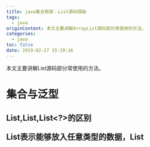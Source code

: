 ```yaml
---
title: java集合框架：List源码探秘
tags:
  - java
originContent: 本文主要讲解ArrayList源码部分常使用的方法。
categories:
  - java
toc: false
date: 2019-02-27 15:19:16
---
```


本文主要讲解List源码部分常使用的方法。
<!-- more -->
# 集合与泛型
## List,List<Object>,List<?>的区别
List表示能够放入任意类型的数据，List<Object>表示只能够放入Object类型的数据。<? extends T>表示可以赋值任何T及T的子类，上界为T，<? super T>表示可以放入任何T及T的父类，下界为T。
## fail-fast机制
java.util包下的所有集合类都是fail-fast,即当检测到遍历的同时发生了修改，会立即抛出ConcurrentModificationException异常。相对应的就是fail-safe,concurrent包内的都是fail-safe
